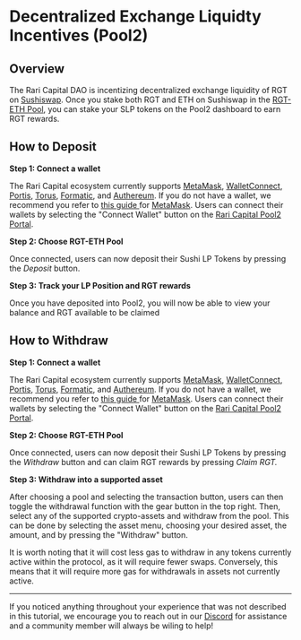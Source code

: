 # Decentralized Exchange Liquidty Incentives (Pool2)

## Overview

The Rari Capital DAO is incentizing decentralized exchange liquidity of RGT on [Sushiswap](Sushi.com). Once you stake both RGT and ETH on Sushiswap in the [RGT-ETH Pool](https://app.sushi.com/add/ETH/0xd291e7a03283640fdc51b121ac401383a46cc623), you can stake your SLP tokens on the Pool2 dashboard to earn RGT rewards. 

## How to Deposit

**Step 1: Connect a wallet**

The Rari Capital ecosystem currently supports [MetaMask](metamask.io), [WalletConnect](walletconnect.org), [Portis](portis.io), [Torus](https://tor.us/), [Formatic](https://fortmatic.com/), and [Authereum](https://authereum.com/). If you do not have a wallet, we recommend you refer to [this guide ](https://metamask.zendesk.com/hc/en-us/articles/360015489531-Getting-Started-With-MetaMask-Part-1)for [MetaMask](Metamask.io). Users can connect their wallets by selecting the "Connect Wallet" button on the [Rari Capital Pool2 Portal](https://app.rari.capital/Pool2).

**Step 2: Choose RGT-ETH Pool**

Once connected, users can now deposit their Sushi LP Tokens by pressing the *Deposit* button.

**Step 3: Track your LP Position and RGT rewards**

Once you have deposited into Pool2, you will now be able to view your balance and RGT available to be claimed

## How to Withdraw

**Step 1: Connect a wallet**

The Rari Capital ecosystem currently supports [MetaMask](metamask.io), [WalletConnect](walletconnect.org), [Portis](portis.io), [Torus](https://tor.us/), [Formatic](https://fortmatic.com/), and [Authereum](https://authereum.com/). If you do not have a wallet, we recommend you refer to [this guide ](https://metamask.zendesk.com/hc/en-us/articles/360015489531-Getting-Started-With-MetaMask-Part-1)for [MetaMask](Metamask.io). Users can connect their wallets by selecting the "Connect Wallet" button on the [Rari Capital Pool2 Portal](https://app.rari.capital/Pool2).

**Step 2: Choose RGT-ETH Pool**

Once connected, users can now deposit their Sushi LP Tokens by pressing the *Withdraw* button and can claim RGT rewards by pressing *Claim RGT.* 

**Step 3: Withdraw into a supported asset**

After choosing a pool and selecting the transaction button, users can then toggle the withdrawal function with the gear button in the top right. Then, select any of the supported crypto-assets and withdraw from the pool. This can be done by selecting the asset menu, choosing your desired asset, the amount, and by pressing the "Withdraw" button.

It is worth noting that it will cost less gas to withdraw in any tokens currently active within the protocol, as it will require fewer swaps. Conversely, this means that it will require more gas for withdrawals in assets not currently active.

------

If you noticed anything throughout your experience that was not described in this tutorial, we encourage you to reach out in our [Discord](Discord.xjfjfjdf) for assistance and a community member will always be wiling to help!